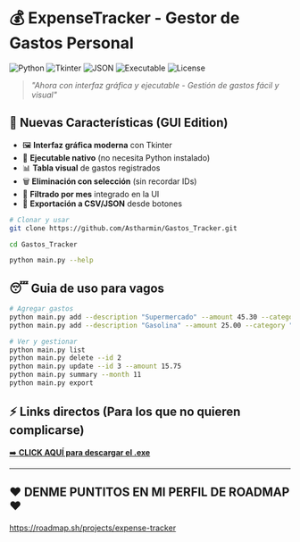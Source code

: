 # 💰 ExpenseTracker - Gestor de Gastos Personal

![Python](https://img.shields.io/badge/Python-3.8%2B-3776AB?logo=python&logoColor=white)
![Tkinter](https://img.shields.io/badge/GUI-Tkinter-%23039BE5?logo=tkinter)
![JSON](https://img.shields.io/badge/Data-JSON-000000?logo=json)
![Executable](https://img.shields.io/badge/Windows-Executable-0078D6?logo=windows)
![License](https://img.shields.io/badge/Licencia-MIT-green)

> *"Ahora con interfaz gráfica y ejecutable - Gestión de gastos fácil y visual"*

## 🌟 Nuevas Características (GUI Edition)

- 🖼️ **Interfaz gráfica moderna** con Tkinter
- 🚀 **Ejecutable nativo** (no necesita Python instalado)
- 📊 **Tabla visual** de gastos registrados
- 🗑️ **Eliminación con selección** (sin recordar IDs)
- 📅 **Filtrado por mes** integrado en la UI
- 💾 **Exportación a CSV/JSON** desde botones

```bash
# Clonar y usar
git clone https://github.com/Astharmin/Gastos_Tracker.git

cd Gastos_Tracker

python main.py --help
```
## 😴 Guia de uso para vagos 
```bash
# Agregar gastos
python main.py add --description "Supermercado" --amount 45.30 --category "Comida"
python main.py add --description "Gasolina" --amount 25.00 --category "Transporte"

# Ver y gestionar
python main.py list
python main.py delete --id 2
python main.py update --id 3 --amount 15.75
python main.py summary --month 11
python main.py export
```

## ⚡ Links directos (Para los que no quieren complicarse)
[➡️ **CLICK AQUÍ para descargar el .exe**](https://github.com/Astharmin/Gastos_Tracker/releases/download/v1.0.0/ExpenseTracker.exe)

---

## ❤️ DENME PUNTITOS EN MI PERFIL DE ROADMAP ❤️
https://roadmap.sh/projects/expense-tracker
